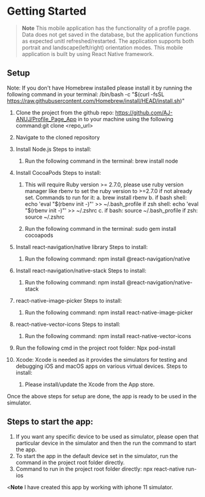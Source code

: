 # Getting Started

>**Note** This mobile application has the functionality of a profile page. Data does not get saved in the database, but the application functions as expected unitl refreshed/restarted.
The application supports both portrait and landscape(left/right) orientation modes.
This mobile application is built by using React Native framework.

## Setup

Note: If you don't have Homebrew installed please install it by running the following command in your terminal: /bin/bash -c "$(curl -fsSL https://raw.githubusercontent.com/Homebrew/install/HEAD/install.sh)"

1. Clone the project from the github repo: https://github.com/AJ-ANUJ/Profile_Page_App in to your machine using the following command:git clone <repo_url>

2. Navigate to the cloned repository

3. Install Node.js
   Steps to install:
      1. Run the following command in the terminal: brew install node

4. Install CocoaPods
   Steps to install:
      1. This will require Ruby version >= 2.7.0, please use ruby version manager like rbenv to set the ruby version to >=2.7.0 if not already set.
         Commands to run for it:
            a. brew install rbenv
            b. if bash shell: echo 'eval "$(rbenv init -)"' >> ~/.bash_profile
               if zsh shell: echo 'eval "$(rbenv init -)"' >> ~/.zshrc
            c. if bash: source ~/.bash_profile
               if zsh: source ~/.zshrc

      2. Run the following command in the terminal: sudo gem install cocoapods
 
5. Install react-navigation/native library
   Steps to install:
      1. Run the following command: npm install @react-navigation/native

6. Install react-navigation/native-stack
   Steps to install:
      1. Run the following command: npm install @react-navigation/native-stack

7. react-native-image-picker
   Steps to install:
      1. Run the following command: npm install react-native-image-picker

9. react-native-vector-icons
   Steps to install:
      1. Run the following command: npm install react-native-vector-icons

10. Run the following cmd in the project root folder: Npx pod-install

11. Xcode: Xcode is needed as it provides the simulators for testing and debugging iOS and macOS apps on various virtual devices.
   Steps to install:
      1. Please install/update the Xcode from the App store.

Once the above steps for setup are done, the app is ready to be used in the simulator.

## Steps to start the app:

1. If you want any specific device to be used as simulator, please open that particular device in the simulator and then the run the command to start the app.
2. To start the app in the default device set in the simulator, run the command in the project root folder directly.
3. Command to run in the project root folder directly: npx react-native run-ios

<**Note** I have created this app by working with iphone 11 simulator.
